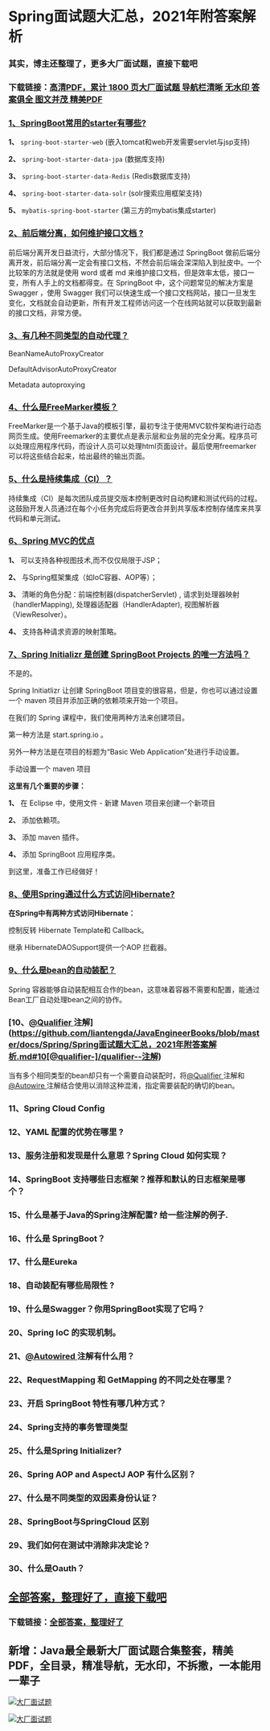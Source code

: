 # Spring面试题大汇总，2021年附答案解析

### 其实，博主还整理了，更多大厂面试题，直接下载吧

### 下载链接：[高清PDF，累计 1800 页大厂面试题  导航栏清晰 无水印  答案俱全 图文并茂  精美PDF](https://github.com/liantengda/JavaEngineerBooks/blob/master/docs/index.md)



### [1、SpringBoot常用的starter有哪些?](https://github.com/liantengda/JavaEngineerBooks/blob/master/docs/Spring/Spring面试题大汇总，2021年附答案解析.md#1springboot常用的starter有哪些)  


**1、** `spring-boot-starter-web` (嵌入tomcat和web开发需要servlet与jsp支持)

**2、** `spring-boot-starter-data-jpa` (数据库支持)

**3、** `spring-boot-starter-data-Redis` (Redis数据库支持)

**4、** `spring-boot-starter-data-solr` (solr搜索应用框架支持)

**5、** `mybatis-spring-boot-starter` (第三方的mybatis集成starter)


### [2、前后端分离，如何维护接口文档 ?](https://github.com/liantengda/JavaEngineerBooks/blob/master/docs/Spring/Spring面试题大汇总，2021年附答案解析.md#2前后端分离如何维护接口文档-)  


前后端分离开发日益流行，大部分情况下，我们都是通过 SpringBoot 做前后端分离开发，前后端分离一定会有接口文档，不然会前后端会深深陷入到扯皮中。一个比较笨的方法就是使用 word 或者 md 来维护接口文档，但是效率太低，接口一变，所有人手上的文档都得变。在 SpringBoot 中，这个问题常见的解决方案是 Swagger ，使用 Swagger 我们可以快速生成一个接口文档网站，接口一旦发生变化，文档就会自动更新，所有开发工程师访问这一个在线网站就可以获取到最新的接口文档，非常方便。


### [3、有几种不同类型的自动代理？](https://github.com/liantengda/JavaEngineerBooks/blob/master/docs/Spring/Spring面试题大汇总，2021年附答案解析.md#3有几种不同类型的自动代理)  


BeanNameAutoProxyCreator

DefaultAdvisorAutoProxyCreator

Metadata autoproxying


### [4、什么是FreeMarker模板？](https://github.com/liantengda/JavaEngineerBooks/blob/master/docs/Spring/Spring面试题大汇总，2021年附答案解析.md#4什么是freemarker模板)  


FreeMarker是一个基于Java的模板引擎，最初专注于使用MVC软件架构进行动态网页生成。使用Freemarker的主要优点是表示层和业务层的完全分离。程序员可以处理应用程序代码，而设计人员可以处理html页面设计。最后使用freemarker可以将这些结合起来，给出最终的输出页面。


### [5、什么是持续集成（CI）？](https://github.com/liantengda/JavaEngineerBooks/blob/master/docs/Spring/Spring面试题大汇总，2021年附答案解析.md#5什么是持续集成ci)  


持续集成（CI）是每次团队成员提交版本控制更改时自动构建和测试代码的过程。这鼓励开发人员通过在每个小任务完成后将更改合并到共享版本控制存储库来共享代码和单元测试。


### [6、Spring MVC的优点](https://github.com/liantengda/JavaEngineerBooks/blob/master/docs/Spring/Spring面试题大汇总，2021年附答案解析.md#6spring-mvc的优点)  


**1、** 可以支持各种视图技术,而不仅仅局限于JSP；

**2、** 与Spring框架集成（如IoC容器、AOP等）；

**3、** 清晰的角色分配：前端控制器(dispatcherServlet) , 请求到处理器映射（handlerMapping), 处理器适配器（HandlerAdapter), 视图解析器（ViewResolver）。

**4、** 支持各种请求资源的映射策略。


### [7、Spring Initializr 是创建 SpringBoot Projects 的唯一方法吗？](https://github.com/liantengda/JavaEngineerBooks/blob/master/docs/Spring/Spring面试题大汇总，2021年附答案解析.md#7spring-initializr-是创建-springboot-projects-的唯一方法吗)  


不是的。

Spring Initiatlizr 让创建 SpringBoot 项目变的很容易，但是，你也可以通过设置一个 maven 项目并添加正确的依赖项来开始一个项目。

在我们的 Spring 课程中，我们使用两种方法来创建项目。

第一种方法是 start.spring.io 。

另外一种方法是在项目的标题为“Basic Web Application”处进行手动设置。

手动设置一个 maven 项目

**这里有几个重要的步骤：**

**1、** 在 Eclipse 中，使用文件 - 新建 Maven 项目来创建一个新项目

**2、** 添加依赖项。

**3、** 添加 maven 插件。

**4、** 添加 SpringBoot 应用程序类。

到这里，准备工作已经做好！


### [8、使用Spring通过什么方式访问Hibernate?](https://github.com/liantengda/JavaEngineerBooks/blob/master/docs/Spring/Spring面试题大汇总，2021年附答案解析.md#8使用spring通过什么方式访问hibernate)  


**在Spring中有两种方式访问Hibernate：**

控制反转 Hibernate Template和 Callback。

继承 HibernateDAOSupport提供一个AOP 拦截器。


### [9、什么是bean的自动装配？](https://github.com/liantengda/JavaEngineerBooks/blob/master/docs/Spring/Spring面试题大汇总，2021年附答案解析.md#9什么是bean的自动装配)  


Spring 容器能够自动装配相互合作的bean，这意味着容器不需要和配置，能通过Bean工厂自动处理bean之间的协作。


### [10、[@Qualifier ](/Qualifier ) 注解](https://github.com/liantengda/JavaEngineerBooks/blob/master/docs/Spring/Spring面试题大汇总，2021年附答案解析.md#10[@qualifier-]/qualifier--注解)  


当有多个相同类型的bean却只有一个需要自动装配时，将[@Qualifier ](/Qualifier ) 注解和[@Autowire ](/Autowire ) 注解结合使用以消除这种混淆，指定需要装配的确切的bean。


### 11、Spring Cloud Config
### 12、YAML 配置的优势在哪里 ?
### 13、服务注册和发现是什么意思？Spring Cloud 如何实现？
### 14、SpringBoot 支持哪些日志框架？推荐和默认的日志框架是哪个？
### 15、什么是基于Java的Spring注解配置? 给一些注解的例子.
### 16、什么是 SpringBoot？
### 17、什么是Eureka
### 18、自动装配有哪些局限性 ?
### 19、什么是Swagger？你用SpringBoot实现了它吗？
### 20、Spring IoC 的实现机制。
### 21、[@Autowired ](/Autowired ) 注解有什么用？
### 22、RequestMapping 和 GetMapping 的不同之处在哪里？
### 23、开启 SpringBoot 特性有哪几种方式？
### 24、Spring支持的事务管理类型
### 25、什么是Spring Initializer?
### 26、Spring AOP and AspectJ AOP 有什么区别？
### 27、什么是不同类型的双因素身份认证？
### 28、SpringBoot与SpringCloud 区别
### 29、我们如何在测试中消除非决定论？
### 30、什么是Oauth？




## [全部答案，整理好了，直接下载吧](https://github.com/liantengda/JavaEngineerBooks/blob/master/docs/daan.md)

### 下载链接：[全部答案，整理好了](https://github.com/liantengda/JavaEngineerBooks/blob/master/docs/daan.md)




## 新增：Java最全最新大厂面试题合集整套，精美PDF，全目录，精准导航，无水印，不拆撒，一本能用一辈子

[![大厂面试题](http://shasengbufa.com/img/1.jpg "叶子创业记")](http://shasengbufa.com/img/wechat.jpg "叶子创业记")

[![大厂面试题](http://shasengbufa.com/img/wechat.jpg "叶子创业记")](http://shasengbufa.com/img/wechat.jpg "叶子创业记")

